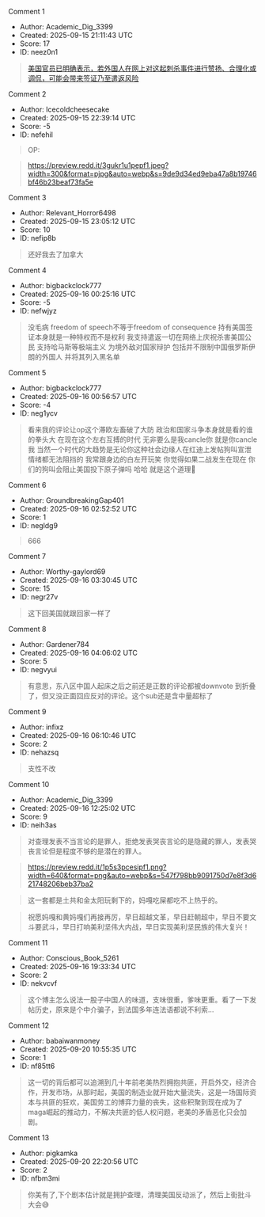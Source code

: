 Comment 1

- Author: Academic_Dig_3399
- Created: 2025-09-15 21:11:43 UTC
- Score: 17
- ID: neez0n1

> [美国官员已明确表示，若外国人在网上对这起刺杀事件进行赞扬、合理化或调侃，可能会带来签证乃至遣返风险](https://www.kuai.media/news/2025/09/15/749653.html)

Comment 2

- Author: Icecoldcheesecake
- Created: 2025-09-15 22:39:14 UTC
- Score: -5
- ID: nefehil

> OP:

> https://preview.redd.it/3gukr1u1pepf1.jpeg?width=300&format=pjpg&auto=webp&s=9de9d34ed9eba47a8b19746bf46b23beaf73fa5e

Comment 3

- Author: Relevant_Horror6498
- Created: 2025-09-15 23:05:12 UTC
- Score: 10
- ID: nefip8b

> 还好我去了加拿大

Comment 4

- Author: bigbackclock777
- Created: 2025-09-16 00:25:16 UTC
- Score: -5
- ID: nefwjyz

> 没毛病 freedom of speech不等于freedom of consequence 持有美国签证本身就是一种特权而不是权利 我支持遣返一切在网络上庆祝杀害美国公民 支持哈马斯等极端主义 为境外敌对国家辩护 包括并不限制中国俄罗斯伊朗的外国人 并将其列入黑名单

Comment 5

- Author: bigbackclock777
- Created: 2025-09-16 00:56:57 UTC
- Score: -4
- ID: neg1ycv

> 看来我的评论让op这个滞欧左畜破了大防 政治和国家斗争本身就是看的谁的拳头大 在现在这个左右互搏的时代 无非要么是我cancle你 就是你cancle我 当然一个时代的大趋势是无论你这种社会边缘人在红迪上发帖狗叫宣泄情绪都无法阻挡的 我常跟身边的白左开玩笑 你觉得如果二战发生在现在 你们的狗叫会阻止美国投下原子弹吗 哈哈 就是这个道理🤭

Comment 6

- Author: GroundbreakingGap401
- Created: 2025-09-16 02:52:52 UTC
- Score: 1
- ID: negldg9

> 666

Comment 7

- Author: Worthy-gaylord69
- Created: 2025-09-16 03:30:45 UTC
- Score: 15
- ID: negr27v

> 这下回美国就跟回家一样了

Comment 8

- Author: Gardener784
- Created: 2025-09-16 04:06:02 UTC
- Score: 5
- ID: negvyui

> 有意思，东八区中国人起床之后之前还是正数的评论都被downvote 到折叠了，但又没正面回应反对的评论。这个sub还是含中量超标了

Comment 9

- Author: infixz
- Created: 2025-09-16 06:10:46 UTC
- Score: 2
- ID: nehazsq

> 支性不改

Comment 10

- Author: Academic_Dig_3399
- Created: 2025-09-16 12:25:02 UTC
- Score: 9
- ID: neih3as

> 对查理发表不当言论的是罪人，拒绝发表哭丧言论的是隐藏的罪人，发表哭丧言论但是程度不够的是潜在的罪人。

> https://preview.redd.it/1p5s3pcesipf1.png?width=640&format=png&auto=webp&s=547f798bb9091750d7e8f3d621748206beb37ba2

> 这一套都是土共和金太阳玩剩下的，妈嘎吃屎都吃不上热乎的。

> 祝愿妈嘎和黄妈嘎们再接再厉，早日超越文革，早日赶朝超中，早日不要文斗要武斗，早日打响美利坚伟大内战，早日实现美利坚民族的伟大复兴！

Comment 11

- Author: Conscious_Book_5261
- Created: 2025-09-16 19:33:34 UTC
- Score: 2
- ID: nekvcvf

> 这个博主怎么说法一股子中国人的味道，支味很重，爹味更重。看了一下发帖历史，原来是个中介骗子，到法国多年连法语都说不利索…

Comment 12

- Author: babaiwanmoney
- Created: 2025-09-20 10:55:35 UTC
- Score: 1
- ID: nf85tt6

> 这一切的背后都可以追溯到几十年前老美热烈拥抱共匪，开启外交，经济合作，开发市场，从那时起，美国的制造业就开始大量流失，这是一场国际资本与共匪的狂欢，美国劳工的博弈力量的丧失，这些积聚到现在成为了maga崛起的推动力，不解决共匪的低人权问题，老美的矛盾恶化只会加剧。

Comment 13

- Author: pigkamka
- Created: 2025-09-20 22:20:56 UTC
- Score: 2
- ID: nfbm3mi

> 你美有了,下个剧本估计就是拥护查理，清理美国反动派了，然后上街批斗大会😅

